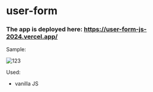 # user-form

### The app is deployed here: https://user-form-js-2024.vercel.app/

Sample:

![123](https://github.com/LysenkoDenys/user-form/assets/105970854/2cc0fdb6-5747-4424-b6b2-3a6f31d2c60f)

Used:

<ul>
<li>vanilla JS</li>
</ul>
